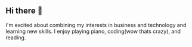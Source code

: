 ## Hi there 👋

I'm excited about combining my interests in business and technology and learning new skills.
I enjoy playing piano, coding(wow thats crazy), and reading.
